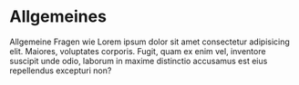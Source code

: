 # Allgemeines

Allgemeine Fragen wie Lorem ipsum dolor sit amet consectetur adipisicing elit. Maiores, voluptates corporis. Fugit, quam ex enim vel, inventore suscipit unde odio, laborum in maxime distinctio accusamus est eius repellendus excepturi non?
